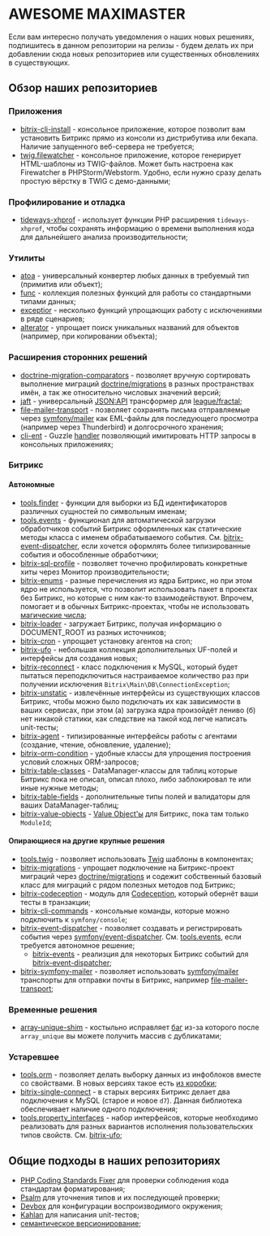 # AWESOME MAXIMASTER

Если вам интересно получать уведомления о наших новых решениях, подпишитесь
в данном репозитории на релизы - будем делать их при добавлении сюда новых
репозиториев или существенных обновлениях в существующих.

## Обзор наших репозиториев

### Приложения

* [bitrix-cli-install](https://github.com/maximaster/bitrix-cli-install) -
  консольное приложение, которое позволит вам установить Битрикс прямо из
  консоли из дистрибутива или бекапа. Наличие запущенного веб-сервера не
  требуется;
* [twig.filewatcher](https://github.com/maximaster/twig.filewatcher) -
  консольное приложение, которое генерирует HTML-шаблоны из TWIG-файлов. Может
  быть настроена как Firewatcher в PHPStorm/Webstorm. Удобно, если нужно сразу
  делать простую вёрстку в TWIG с демо-данными;

### Профилирование и отладка

* [tideways-xhprof](https://github.com/maximaster/tideways-xhprof) - использует
  функции PHP расширения `tideways-xhprof`, чтобы сохранять информацию о времени
  выполнения кода для дальнейшего анализа производительности;

### Утилиты

* [atoa](https://github.com/maximaster/atoa) - универсальный конвертер любых
  данных в требуемый тип (примитив или объект);
* [func](https://github.com/maximaster/func) - коллекция полезных функций для
  работы со стандартными типами данных;
* [exceptior](https://github.com/maximaster/exceptior) - несколько функций
  упрощающих работу с исключениями в ряде сценариев;
* [alterator](https://github.com/maximaster/alterator) - упрощает поиск
  уникальных названий для объектов (например, при копировании объекта);

### Расширения сторонних решений

* [doctrine-migration-comparators](https://github.com/maximaster/doctrine-migration-comparators) -
  позволяет вручную сортировать выполнение миграций [doctrine/migrations](https://www.doctrine-project.org/projects/migrations.html)
  в разных пространствах имён, а так же относительно числовых значений версий;
* [jaft](https://github.com/maximaster/jaft) - универсальный
  [JSON:API](https://jsonapi.org) трансформер для
  [league/fractal](https://fractal.thephpleague.com/);
* [file-mailer-transport](https://github.com/maximaster/file-mailer-transport) -
  позволяет сохранять письма отправляемые через
  [symfony/mailer](https://symfony.com/doc/current/mailer.html) как EML-файлы
  для последующего просмотра (например через Thunderbird) и долгосрочного
  хранения;
* [cli-ent](https://github.com/maximaster/cli-ent) - Guzzle
  [handler](https://docs.guzzlephp.org/en/stable/handlers-and-middleware.html#handlers)
  позволяющий имитировать HTTP запросы в консольных приложениях;

### Битрикс

#### Автономные

* [tools.finder](https://github.com/maximaster/tools.finder) - функции для
  выборки из БД идентификаторов различных сущностей по символьным именам;
* [tools.events](https://github.com/maximaster/tools.events) - функционал для
  автоматической загрузки обработчиков событий Битрикс оформленных как
  статические методы класса с именем обрабатываемого события. См.
  [bitrix-event-dispatcher](https://github.com/maximaster/bitrix-event-dispatcher),
  если хочется оформлять более типизированные события и обособленные
  обработчики;
* [bitrix-sql-profile](https://github.com/maximaster/bitrix-sql-profile) -
  позволяет точечно профилировать конкретные хиты через Монитор
  производительности;
* [bitrix-enums](https://github.com/maximaster/bitrix-enums) - разные
  перечисления из ядра Битрикс, но при этом ядро не используется, что позволит
  использовать пакет в проектах без Битрикс, но которые с ним как-то
  взаимодействуют. Впрочем, помогает и в обычных Битрикс-проектах, чтобы не
  использовать
  [магические числа](https://en.wikipedia.org/wiki/Magic_number_(programming));
* [bitrix-loader](https://github.com/maximaster/bitrix-loader) - загружает
  Битрикс, получая информацию о DOCUMENT_ROOT из разных источников;
* [bitrix-cron](https://github.com/maximaster/bitrix-cron) - упрощает установку
  агентов на cron;
* [bitrix-ufo](https://github.com/maximaster/bitrix-ufo) - небольшая коллекция
  дополнительных UF-полей и интерфейсы для создания новых;
* [bitrix-reconnect](https://github.com/maximaster/bitrix-reconnect) - класс
  подключения к MySQL, который будет пытаться переподключиться настраиваемое
  количество раз при получении исключения `Bitrix\Main\DB\ConnectionException`;
* [bitrix-unstatic](https://github.com/maximaster/bitrix-unstatic) - извлечённые
  интерфейсы из существующих классов Битрикс, чтобы можно было подключать их как
  зависимости в ваших сервисах, при этом (а) загрузка ядра произойдёт лениво
  (б) нет никакой статики, как следствие на такой код легче написать unit-тесты;
* [bitrix-agent](https://github.com/maximaster/bitrix-agent) - типизированные
  интерфейсы работы с агентами (создание, чтение, обновление, удаление);
* [bitrix-orm-condition](https://github.com/maximaster/bitrix-orm-condition) -
  удобные классы для упрощения построения условий сложных ORM-запросов;
* [bitrix-table-classes](https://github.com/maximaster/bitrix-table-classes) -
  DataManager-классы для таблиц которые Битрикс пока не описал, описал плохо,
  либо заблокировал те или иные нужные методы;
* [bitrix-table-fields](https://github.com/maximaster/bitrix-table-fields) -
  дополнительные типы полей и валидаторы для ваших DataManager-таблиц;
* [bitrix-value-objects](https://github.com/maximaster/bitrix-value-objects) -
  [Value Object'ы](https://en.wikipedia.org/wiki/Value_object) для Битрикс, пока
  там только `ModuleId`;

#### Опирающиеся на другие крупные решения

* [tools.twig](https://github.com/maximaster/tools.twig) - позволяет
  использовать [Twig](https://twig.symfony.com) шаблоны в компонентах;
* [bitrix-migrations](https://github.com/maximaster/bitrix-migrations) -
  упрощает подключение на Битрикс-проект миграций через
  [doctrine/migrations](https://www.doctrine-project.org/projects/migrations.html)
  и содежит собственный базовый класс для миграций с рядом полезных методов под
  Битрикс;
* [bitrix-codeception](https://github.com/maximaster/bitrix-codeception) -
  модуль для [Codeception](https://codeception.com), который обернёт ваши тесты
  в транзакции;
* [bitrix-cli-commands](https://github.com/maximaster/bitrix-cli-commands) -
  консольные команды, которые можно подключить к `symfony/console`;
* [bitrix-event-dispatcher](https://github.com/maximaster/bitrix-event-dispatcher) -
  позволяет создавать и регистрировать события через
  [symfony/event-dispatcher](https://symfony.com/components/EventDispatcher).
  См. [tools.events](https://github.com/maximaster/tools.events), если требуется
  автономное решение;
  * [bitrix-events](https://github.com/maximaster/bitrix-events) - реализция для
    некоторых Битрикс событий для
    [bitrix-event-dispatcher](https://github.com/maximaster/bitrix-event-dispatcher);
* [bitrix-symfony-mailer](https://github.com/maximaster/bitrix-symfony-mailer) -
  позволяет использовать
  [symfony/mailer](https://symfony.com/doc/current/mailer.html) транспорты для
  отправки почты в Битрикс, например
  [file-mailer-transport](https://github.com/maximaster/file-mailer-transport);

### Временные решения

* [array-unique-shim](https://github.com/maximaster/array-unique-shim) -
  костыльно исправляет [баг](https://github.com/php/doc-en/issues/1463) из-за
  которого после `array_unique` вы можете получить массив с дубликатами;

### Устаревшее

* [tools.orm](https://github.com/maximaster/tools.orm) - позволяет делать
  выборку данных из инфоблоков вместе со свойствами. В новых версиях такое есть
  [из коробки](https://dev.1c-bitrix.ru/learning/course/index.php?COURSE_ID=43&LESSON_ID=12868&LESSON_PATH=3913.3516.5748.12864.12868);
* [bitrix-single-connect](https://github.com/maximaster/bitrix-single-connect) -
  в старых версиях Битрикс делает два подключения к MySQL (старое и новое `d7`).
  Данная библиотека обеспечивает наличие одного подключения;
* [tools.property_interfaces](https://github.com/maximaster/tools.property_interfaces) -
  набор интерфейсов, которые необходимо реализовать для разных вариантов
  исполнения пользовательских типов свойств. См.
  [bitrix-ufo](https://github.com/maximaster/bitrix-ufo);

## Общие подходы в наших репозиториях

* [PHP Coding Standards Fixer](https://cs.symfony.com) для проверки
  соблюдения кода стандартам форматирования;
* [Psalm](https://psalm.dev) для уточнения типов и их последующей проверки;
* [Devbox](https://www.jetify.com/devbox) для конфигурации воспроизводимого
  окружения;
* [Kahlan](https://kahlan.github.io/docs/) для написания unit-тестов;
* [семантическое версионирование](https://semver.org/);
